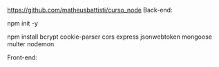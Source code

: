 https://github.com/matheusbattisti/curso_node
Back-end:

npm init -y

npm install bcrypt cookie-parser cors express jsonwebtoken mongoose multer nodemon

Front-end: